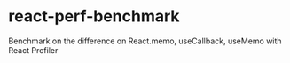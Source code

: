 # react-perf-benchmark
Benchmark on the difference on React.memo, useCallback, useMemo with React Profiler
